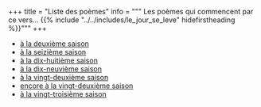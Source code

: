 +++
title = "Liste des poèmes"
info = """
Les poèmes qui commencent par ce vers...
{{% include "../../includes/le_jour_se_leve" hidefirstheading %}}"""
+++

- [à la deuxième saison](../seasons/2_deuxieme_saison/le_temps_des_heures)
- [à la seizième saison](../seasons/16_seizieme_saison/le_jour)
- [à la dix-huitième saison](../seasons/18_dix_huitieme_saison/jour_d_hiver)
- [à la dix-neuvième saison](../seasons/19_dix_neuvieme_saison/aube)
- [à la vingt-deuxième saison](../seasons/22_vingt_deuxieme_saison/le_jour_se_leve)
- [encore à la vingt-deuxième saison](../seasons/22_vingt_deuxieme_saison/aube_partagee)
- [à la vingt-troisième saison](../seasons/23_vingt_troisieme_saison/lever_du_jour)
